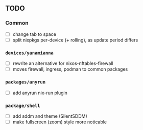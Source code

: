 ## TODO
### Common
* [ ] change tab to space
* [ ] split nixpkgs per-device (+ rolling), as update period differs

### `devices/yanamianna`
* [ ] rewrite an alternative for nixos-nftables-firewall
* [ ] moves firewall, ingress, podman to common packages

### `packages/anyrun`
* [ ] add anyrun nix-run plugin

### `package/shell`
* [ ] add sddm and theme (SilentSDDM)
* [ ] make fullscreen (zoom) style more noticable
